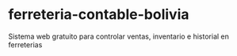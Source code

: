 # ferreteria-contable-bolivia
Sistema web gratuito para controlar ventas, inventario e historial en ferreterias 
